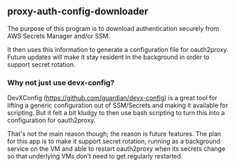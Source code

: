 proxy-auth-config-downloader
----------------------------

The purpose of this program is to download authentication securely from AWS Secrets Manager and/or SSM.

It then uses this information to generate a configuration file for oauth2proxy.  Future updates will make it
stay resident in the background in order to support secret rotation.

### Why not just use devx-config?

DevXConfig (https://github.com/guardian/devx-config) is a great tool for lifting a generic configuration out of SSM/Secrets
and making it available for scripting. But it felt a bit kludgy to then use bash scripting to turn this into a configuration
for oauth2proxy.

That's not the main reason though; the reason is future features.  The plan for this app is to make it support secret 
rotation, running as a background service on the VM and able to restart oauth2proxy when its secrets change so that underlying
VMs don't need to get regularly restarted.